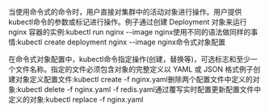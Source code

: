 当使用命令式的命令时，用户直接对集群中的活动对象进行操作。用户提供kubectl命令的参数或标记进行操作。例子通过创建 Deployment 对象来运行 nginx 容器的实例:kubectl run nginx --image nginx使用不同的语法做同样的事情:kubectl create deployment nginx --image nginx命令式对象配置

在命令式对象配置中，kubectl命令指定操作\(创建，替换等\)，可选标志和至少一个文件名称。指定的文件必须包含对象的完整定义以 YAML 或 JSON 格式例子创建对象定义配置文件:kubectl create -f nginx.yaml删除两个配置文件中定义的对象:kubectl delete -f nginx.yaml -f redis.yaml通过覆写实时配置更新配置文件中定义的对象:kubectl replace -f nginx.yaml

